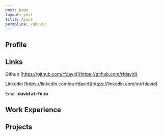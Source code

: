 ```yaml
---
post: page
layout: post
title: About
permalink: /about/
---
```


## Profile

## Links

Github [https://github.com/rfdavid](https://github.com/rfdavid)

Linkedin [https://linkedin.com/in/rfdavid](https://linkedin.com/in/rfdavid)

Email <strong>david at rfd.io</strong>

## Work Experience




## Projects
